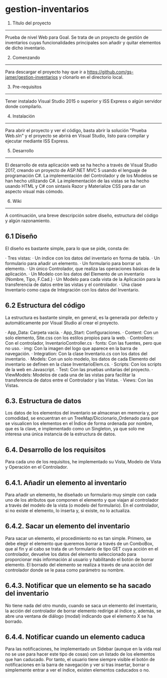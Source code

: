 # gestion-inventarios
1. Título del proyecto
------------------------------------------------------------------------------

Prueba de nivel Web para Goal.
Se trata de un proyecto de gestión de inventarios cuyas funcionalidades principales son añadir y quitar elementos de dicho inventario.


2. Comenzando
------------------------------------------------------------------------------
Para descargar el proyecto hay que ir a https://github.com/gs-jamer/gestion-inventarios y clonarlo en el directorio local.


3. Pre-requisitos
------------------------------------------------------------------------------
Tener instalado Visual Studio 2015 o superior y ISS Express o algún servidor donde compilarlo.


4. Instalación
------------------------------------------------------------------------------
Para abrir el proyecto y ver el código, basta abrir la solución "Prueba Web.sln" y el proyecto se abrirá en Visual Studio, listo para compilar y ejecutar mediante ISS Express.


5. Desarrollo
------------------------------------------------------------------------------
El desarrollo de esta aplicación web se ha hecho a través de Visual Studio 2017, creando un proyecto de ASP.NET MVC 5 usando el lenguaje de programación C#.
La implementación del Controlador y de los Modelos se han hecho utilizando C#.
La implementación de las vistas se ha hecho usando HTML y C# con sintaxis Razor y Materialize CSS para dar un aspecto visual más cómodo.


6. Wiki
------------------------------------------------------------------------------
A continuación, una breve descripción sobre diseño, estructura del código y algún razonamiento.


6.1 Diseño
------------------------------------------------------------------------------
El diseño es bastante simple, para lo que se pide, consta de:

· Tres vistas:
	· Un índice con los datos del inventario en forma de tabla.
	· Un formulario para añadir un elemento.
	· Un formulario para borrar un elemento.
· Un único Controlador, que realiza las operaciones básicas de la aplicación.
· Un Modelo con los datos del Elemento de un inventario {Nombre, Tipo, F.Cad.}
· Un Modelo para cada vista de la Aplicación para la transferencia de datos entre las vistas y el controlador.
· Una clase Inventario como capa de Integración con los datos del Inventario.


6.2 Estructura del código
------------------------------------------------------------------------------
La estructura es bastante simple, en general, es la generada por defecto y automáticamente por Visual Studio al crear el proyecto.

· App_Data: Carpeta vacía.
· App_Start: Configuraciones.
· Content: Con un solo elemento, Site.css con los estilos propios para la web.
· Controllers: Con el controlador, InventarioController.cs
· fonts: Con las fuentes, pero que no uso.
· img: Con la imagen del logo que aparece en la barra de navegación.
· Integration: Con la clase Inventario.cs con los datos del inventario.
· Models: Con un solo modelo, los datos de cada Elemento del inventario se definen en la clase InventarioElem.cs.
· Scripts: Con los scripts de la web en Javascript.
· Test: Con las pruebas unitarias del proyecto.
· ViewModels: Modelos de cada una de las vistas para facilitar la transferencia de datos entre el Controlador y las Vistas.
· Views: Con las Vistas.


6.3. Estructura de datos
------------------------------------------------------------------------------
Los datos de los elementos del inventario se almacenan en memoria y, por comodidad, se encuentran en un TreeMap/Diccionario_Ordenado para que se visualicen los elementos en el Índice de forma ordenada por nombre, que es la clave, e implementado como un Singleton, ya que solo me interesa una única instancia de la estructura de datos.


6.4. Desarrollo de los requisitos
------------------------------------------------------------------------------
Para cada uno de los requisitos, he implementado su Vista, Modelo de Vista y Operación en el Controlador. 


6.4.1. Añadir un elemento al inventario
------------------------------------------------------------------------------
Para añadir un elemento, he diseñado un formulario muy simple con cada uno de los atributos que componen el elemento y que viajan al controlador a través del modelo de la vista (o modelo del formulario). En el controlador, si no existe el elemento, lo inserta y, si existe, no lo actualiza.


6.4.2. Sacar un elemento del inventario
------------------------------------------------------------------------------
Para sacar un elemento, el procedimiento no es tan simple. Primero, se debe elegir el elemento que queremos borrar a través de un ComboBox, que al fin y al cabo se trata de un formulario de tipo GET cuya acción en el controlador, devuelve los datos del elemento seleccionado para proporcionar más información al usuario y habilitando el botón de borrar elemento. El borrado del elemento se realiza a través de una acción del controlador donde se le pasa como parámetro su nombre.


6.4.3. Notificar que un elemento se ha sacado del inventario
------------------------------------------------------------------------------
No tiene nada del otro mundo, cuando se saca un elemento del inventario, la acción del controlador de borrar elemento redirige al índice y, además, se abre una ventana de diálogo (modal) indicando que el elemento X se ha borrado.


6.4.4. Notificar cuando un elemento caduca
------------------------------------------------------------------------------
Para las notificaciones, he implementado un Sidebar (aunque en la vida real no se use para hacer este tipo de cosas) con un listado de los elementos que han caducado. Por tanto, el usuario tiene siempre visible el botón de notificaciones en la barra de navegación y ver si tras insertar, borrar o simplemente entrar a ver el índice, existen elementos caducados o no.
